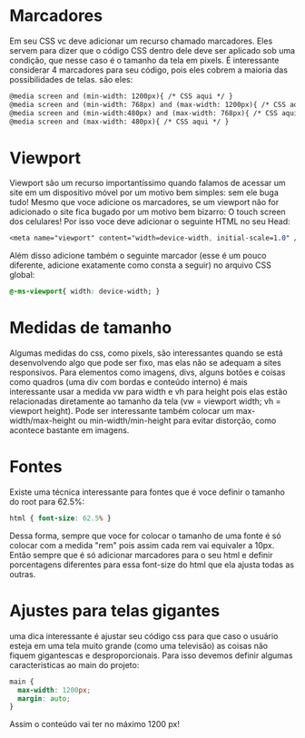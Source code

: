 # Marcadores

Em seu CSS vc deve adicionar um recurso chamado marcadores. Eles servem para dizer que o código CSS dentro dele deve ser aplicado sob uma condição, que nesse caso é o
tamanho da tela em pixels. É interessante considerar 4 marcadores para seu código, pois eles cobrem a maioria das possibilidades de telas. são eles:

~~~HTML
@media screen and (min-width: 1200px){ /* CSS aqui */ }
@media screen and (min-width: 768px) and (max-width: 1200px){ /* CSS aqui */ }
@media screen and (min-width:480px) and (max-width: 768px){ /* CSS aqui */ }
@media screen and (max-width: 480px){ /* CSS aqui */ }
~~~

# Viewport

Viewport são um recurso importantíssimo quando falamos de acessar um site em um dispositivo móvel por um motivo bem simples: sem ele buga tudo! Mesmo que voce adicione
os marcadores, se um viewport não for adicionado o site fica bugado por um motivo bem bizarro: O touch screen dos celulares! Por isso voce deve adicionar o seguinte HTML no seu Head:

~~~CSS 
<meta name="viewport" content="width=device-width, initial-scale=1.0" /> 
~~~

Além disso adicione também o seguinte marcador (esse é um pouco diferente, adicione exatamente como consta a seguir) no arquivo CSS global:

~~~CSS
@-ms-viewport{ width: device-width; }
~~~

# Medidas de tamanho

Algumas medidas do css, como pixels, são interessantes quando se está desenvolvendo algo que pode ser fixo, mas elas não se adequam a sites responsivos. Para elementos
como imagens, divs, alguns botões e coisas como quadros (uma div com bordas e conteúdo interno) é mais interessante usar a medida vw para width e vh para height pois elas estão relacionadas diretamente ao tamanho da tela (vw = viewport width; vh = viewport height). Pode ser interessante também colocar um max-width/max-height ou 
min-width/min-height para evitar distorção, como acontece bastante em imagens.

# Fontes

Existe uma técnica interessante para fontes que é voce definir o tamanho do root para 62.5%:

~~~CSS
html { font-size: 62.5% }
~~~

Dessa forma, sempre que voce for colocar o tamanho de uma fonte é só colocar com a medida "rem" pois assim cada rem vai equivaler a 10px. Então sempre que é só adicionar marcadores para o seu html e definir porcentagens diferentes para essa font-size do html que ela ajusta todas as outras.

# Ajustes para telas gigantes

uma dica interessante é ajustar seu código css para que caso o usuário esteja em uma tela muito grande (como uma televisão) as coisas não fiquem gigantescas e desproporcionais. Para isso devemos definir algumas caracteristicas ao main do projeto:

~~~CSS
main {
  max-width: 1200px;
  margin: auto;
}
~~~

Assim o conteúdo vai ter no máximo 1200 px!
